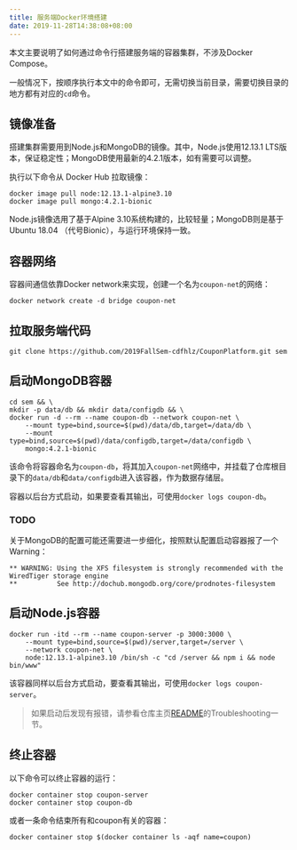 ```yaml
---
title: 服务端Docker环境搭建
date: 2019-11-28T14:38:08+08:00
---
```


本文主要说明了如何通过命令行搭建服务端的容器集群，不涉及Docker Compose。<!--more-->

一般情况下，按顺序执行本文中的命令即可，无需切换当前目录，需要切换目录的地方都有对应的`cd`命令。

## 镜像准备

搭建集群需要用到Node.js和MongoDB的镜像。其中，Node.js使用12.13.1 LTS版本，保证稳定性；MongoDB使用最新的4.2.1版本，如有需要可以调整。

执行以下命令从 Docker Hub 拉取镜像：

```shell
docker image pull node:12.13.1-alpine3.10
docker image pull mongo:4.2.1-bionic
```

Node.js镜像选用了基于Alpine 3.10系统构建的，比较轻量；MongoDB则是基于Ubuntu 18.04 （代号Bionic），与运行环境保持一致。

## 容器网络

容器间通信依靠Docker network来实现，创建一个名为`coupon-net`的网络：

```shell
docker network create -d bridge coupon-net
```

## 拉取服务端代码

```shell
git clone https://github.com/2019FallSem-cdfhlz/CouponPlatform.git sem
```

## 启动MongoDB容器

```shell
cd sem && \
mkdir -p data/db && mkdir data/configdb && \
docker run -d --rm --name coupon-db --network coupon-net \
	--mount type=bind,source=$(pwd)/data/db,target=/data/db \
	--mount type=bind,source=$(pwd)/data/configdb,target=/data/configdb \
	mongo:4.2.1-bionic
```

该命令将容器命名为`coupon-db`，将其加入`coupon-net`网络中，并挂载了仓库根目录下的`data/db`和`data/configdb`进入该容器，作为数据存储层。

容器以后台方式启动，如果要查看其输出，可使用`docker logs coupon-db`。

### TODO

关于MongoDB的配置可能还需要进一步细化，按照默认配置启动容器报了一个Warning：

```shell
** WARNING: Using the XFS filesystem is strongly recommended with the WiredTiger storage engine
**          See http://dochub.mongodb.org/core/prodnotes-filesystem
```

## 启动Node.js容器

```shell
docker run -itd --rm --name coupon-server -p 3000:3000 \
	--mount type=bind,source=$(pwd)/server,target=/server \
	--network coupon-net \
	node:12.13.1-alpine3.10 /bin/sh -c "cd /server && npm i && node bin/www"
```

该容器同样以后台方式启动，要查看其输出，可使用`docker logs coupon-server`。

> 如果启动后发现有报错，请参看仓库主页[README](https://github.com/2019FallSem-cdfhlz/CouponPlatform/blob/master/README.md)的Troubleshooting一节。

## 终止容器

以下命令可以终止容器的运行：

```shell
docker container stop coupon-server
docker container stop coupon-db
```

或者一条命令结束所有和coupon有关的容器：

```shell
docker container stop $(docker container ls -aqf name=coupon)
```

